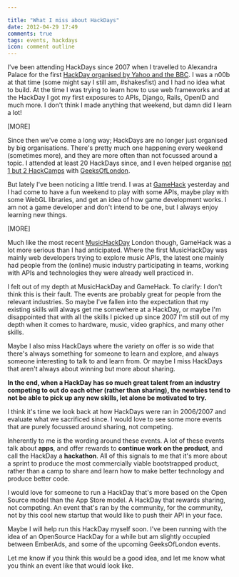 ```yaml
---

title: "What I miss about HackDays"
date: 2012-04-29 17:49
comments: true
tags: events, hackdays
icon: comment outline
---
```


I've been attending HackDays since 2007 when I travelled to Alexandra Palace for the first [HackDay organised by Yahoo and the BBC](http://upcoming.yahoo.com/event/173371/LONDON/London/Yahoo-BBC-Hackday-2007/Alexandra-Palace/). I was a n00b at that time (some might say I still am, #shakesfist) and I had no idea what to build. At the time I was trying to learn how to use web frameworks and at the HackDay I got my first exposures to APIs, Django, Rails, OpenID and much more. I don't think I made anything that weekend, but damn did I learn a lot!

[MORE]

Since then we've come a long way; HackDays are no longer just organised by big organisations. There's pretty much one happening every weekend (sometimes more), and they are more often than not focussed around a topic. I attended at least 20 HackDays since, and I even helped organise [not 1 but 2 HackCamps](http://www.hackcamp.org.uk/) with [GeeksOfLondon](http://geeksoflondon.com).

But lately I've been noticing a little trend. I was at [GameHack](http://www.gamehack.co.uk/) yesterday and I had come to have a fun weekend to play with some APIs, maybe play with some WebGL libraries, and get an idea of how game development works. I am not a game developer and don't intend to be one, but I always enjoy learning new things.

[MORE]

Much like the most recent [MusicHackDay](http://musichackday.org/) London though, GameHack was a lot more serious than I had anticipated. Where the first MusicHackDay was mainly web developers trying to explore music APIs, the latest one mainly had people from the (online) music industry participating in teams, working with APIs and technologies they were already well practiced in.

I felt out of my depth at MusicHackDay and GameHack. To clarify: I don't think this is their fault. The events are probably great for people from the relevant industries. So maybe I've fallen into the expectation that my existing skills will always get me somewhere at a HackDay, or maybe I'm disappointed that with all the skills I picked up since 2007 I'm still out of my depth when it comes to hardware, music, video graphics, and many other skills.

Maybe I also miss HackDays where the variety on offer is so wide that there's always something for someone to learn and explore, and always someone interesting to talk to and learn from. Or maybe I miss HackDays that aren't always about winning but more about sharing.

**In the end, when a HackDay has so much great talent from an industry competing to out do each other (rather than sharing), the newbies tend to not be able to pick up any new skills, let alone be motivated to try.**

I think it's time we look back at how HackDays were ran in 2006/2007 and evaluate what we sacrificed since. I would love to see some more events that are purely focussed around sharing, not competing.

Inherently to me is the wording around these events. A lot of these events talk about **apps**, and offer rewards to **continue work on the product**, and call the HackDay a **hackathon**. All of this signals to me that it's more about a sprint to produce the most commercially viable bootstrapped product, rather than a camp to share and learn how to make better technology and produce better code.

I would love for someone to run a HackDay that's more based on the Open Source model than the App Store model. A HackDay that rewards sharing, not competing. An event that's ran by the community, for the community, not by this cool new startup that would like to push their API in your face.

Maybe I will help run this HackDay myself soon. I've been running with the idea of an OpenSource HackDay for a while but am slightly occupied between EmberAds, and some of the upcoming GeeksOfLondon events.

Let me know if you think this would be a good idea, and let me know what you think an event like that would look like.
